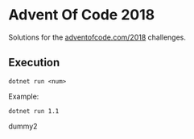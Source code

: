 # Advent Of Code 2018
Solutions for the [adventofcode.com/2018](https://adventofcode.com/2018/about) challenges.

## Execution
```
dotnet run <num>
```
Example:
```
dotnet run 1.1
```

dummy2
